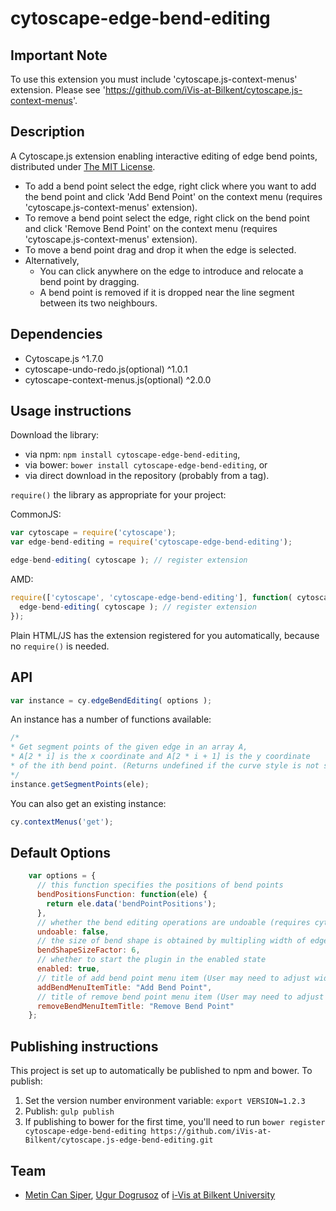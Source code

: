 cytoscape-edge-bend-editing
================================================================================

## Important Note
 
 To use this extension you must include 'cytoscape.js-context-menus' extension. 
 Please see 'https://github.com/iVis-at-Bilkent/cytoscape.js-context-menus'.

## Description

A Cytoscape.js extension enabling interactive editing of edge bend points, distributed under [The MIT License](https://opensource.org/licenses/MIT). 
 * To add a bend point select the edge, right click where you want to add the bend point and click 'Add Bend Point' on the context menu (requires 'cytoscape.js-context-menus' extension). 
 * To remove a bend point select the edge, right click on the bend point and click 'Remove Bend Point' on the context menu (requires 'cytoscape.js-context-menus' extension). 
 * To move a bend point drag and drop it when the edge is selected.
 * Alternatively, 
    * You can click anywhere on the edge to introduce and relocate a bend point by dragging.
    * A bend point is removed if it is dropped near the line segment between its two neighbours.

## Dependencies

 * Cytoscape.js ^1.7.0
 * cytoscape-undo-redo.js(optional) ^1.0.1
 * cytoscape-context-menus.js(optional) ^2.0.0


## Usage instructions

Download the library:
 * via npm: `npm install cytoscape-edge-bend-editing`,
 * via bower: `bower install cytoscape-edge-bend-editing`, or
 * via direct download in the repository (probably from a tag).

`require()` the library as appropriate for your project:

CommonJS:
```js
var cytoscape = require('cytoscape');
var edge-bend-editing = require('cytoscape-edge-bend-editing');

edge-bend-editing( cytoscape ); // register extension
```

AMD:
```js
require(['cytoscape', 'cytoscape-edge-bend-editing'], function( cytoscape, edge-bend-editing ){
  edge-bend-editing( cytoscape ); // register extension
});
```

Plain HTML/JS has the extension registered for you automatically, because no `require()` is needed.


## API

```js
var instance = cy.edgeBendEditing( options );
```

An instance has a number of functions available:

```js
/*
* Get segment points of the given edge in an array A,
* A[2 * i] is the x coordinate and A[2 * i + 1] is the y coordinate
* of the ith bend point. (Returns undefined if the curve style is not segments)
*/
instance.getSegmentPoints(ele);
```

You can also get an existing instance:

```js
cy.contextMenus('get');
```

## Default Options
```js
    var options = {
      // this function specifies the positions of bend points
      bendPositionsFunction: function(ele) {
        return ele.data('bendPointPositions');
      },
      // whether the bend editing operations are undoable (requires cytoscape-undo-redo.js)
      undoable: false,
      // the size of bend shape is obtained by multipling width of edge with this parameter
      bendShapeSizeFactor: 6,
      // whether to start the plugin in the enabled state
      enabled: true,
      // title of add bend point menu item (User may need to adjust width of menu items according to length of this option)
      addBendMenuItemTitle: "Add Bend Point",
      // title of remove bend point menu item (User may need to adjust width of menu items according to length of this option)
      removeBendMenuItemTitle: "Remove Bend Point"
    };
```


## Publishing instructions

This project is set up to automatically be published to npm and bower.  To publish:

1. Set the version number environment variable: `export VERSION=1.2.3`
1. Publish: `gulp publish`
1. If publishing to bower for the first time, you'll need to run `bower register cytoscape-edge-bend-editing https://github.com/iVis-at-Bilkent/cytoscape.js-edge-bend-editing.git`

## Team

  * [Metin Can Siper](https://github.com/metincansiper), [Ugur Dogrusoz](https://github.com/ugurdogrusoz) of [i-Vis at Bilkent University](http://www.cs.bilkent.edu.tr/~ivis)
